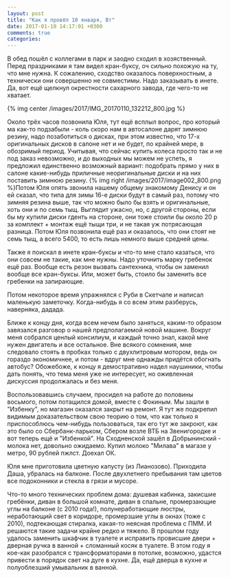 ```yaml
---
layout: post
title: "Как я провёл 10 января, Вт"
date: 2017-01-10 14:17:01 +0300
comments: true
categories: 
---
```


В обед пошёл с коллегами в парк и заодно сходил в хозяственный. Перед праздниками я там видел кран-буксу, оч сильно похожую на ту, что мне нужна. К сожалению, сходство оказалось поверхностным, а технически они совершенно не совместимы. Надо заказывать в инете. Да, вот ещё щелкнул окрестности сахарного завода, где чего-то не хватает.

{% img center /images/2017/IMG_20170110_132212_800.jpg %}

Около трёх часов позвонила Юля, тут ещё всплыл вопрос, про который ма как-то подзабыли - коль скоро нам в автосалоне дарят зимнюю резину, надо позаботиться о дисках, при этом известно, что 17-х оригинальных дисков в салоне нет и не будет, по крайней мере, в обозримый период. Учитывая, что сейчас купить колеса просто так и не под заказ невозможно, и до выходных мы можем не успеть, я предложил единственно возможный вариант: подобрать прямо у них в салоне какие-нибудь приличные неоригинальные диски и на них поставить зимнюю резину. {% img right /images/2017/image002_800.png %}Потом Юля опять звонила нашему общему знакомому Денису и он ей сказал, что типа для зимы 16-е диски будут в самый раз, потому что зимняя резина выше, так что можно было бы взять и оригинальные, хоть они и по семь тыщ. Выглядит ужасно, но, с другой стороны, если бы му купили диски гденть на стороне, они тоже стоили бы около 20 р за комплект + монтаж ещё тыщи три, и не такая уж потрясающая разница. Потом Юля позвонила ещё раз и оказалось, что они стоят не семь тыщ, а всего 5400, то есть лишь немного выше средней цены.

Также я поискал в инете кран-буксы и что-то мне стало казаться, что они совсем не такие, как мне нужны. Надо уточнить марку гребенок ещё раз. Вообще есть резон вызвать сантехника, чтобы он заменил вообще все кран-буксы. Или, может быть, стоило бы заменить все гребенки на запирающие.

Потом некоторое время упражнялся с Руби в Скетчапе и написал маленькую заметочку. Когда-нибудь я со всем этим разберусь, наверняка, дадада.

Ближе к концу дня, когда всем нечем было заняться, каким-то образом завязался разговор о нашей предполагаемой новой машине. Вокруг меня собрался ценлый консилиум, и каждый точно знал, какой мне нужен двигатель и все остальное. Вне всякого сомнения, мне следовало стоять в пробках только с двухлитровым мотором, ведь он гораздо экономичнее, и потом - вдруг мне однажды придётся обогнать автобус? Обожебоже, к концу я демостративно надел наушиники, чтобы дать понять, что тема меня уже не интересует, но оживленная дискуссия продолжалась и без меня.

Воспользовавшись случаем, просидел на работе до половины восьмого, потом потащился домой, вместе с Фокиным. Мы зашли в "Избенку", но магазин оказался закрыт на ремонт. Я тут же подкрепил видимым доказательством свою теорию о том, что как только я приспособлюсь чем-нибудь пользоваться, так его тут же закроют, как это было со Сбербанк-ларьком, Сбером возле ВТБ на Звенигородке и вот теперь ещё и "Избенкой". На Сходненской зашёл в Добрынинский - молока нет, довольно ожидаемо. Купил молоко "Милава" в магазе у метро, 90 рублей пжлст. Доехал ОК.

Юля мне приготовила цветную капусту (из Лианозово). Приходила Даша, убралась на балконе. После двухлетнего пребывания там цветов все подоконники и стекла в грязи и мусоре. 

Что-то много технических проблем дома: душевая кабинка, закисшие гребёнки, диван в большой комнате, диван в спальне, промерзающие углы на балконе (с 2010 года!), полунеработающие люстры, неработающий свет в коридоре, промерзшие углы в окнах (тоже с 2010), подтекающая стиралка, какая-то неясная проблема с ПММ. И решаются такие задачи крайне редко и тяжело. В прошлом году удалось заменить шкафчик в туалете и исправить провисшие двери + дверная ручка в ванной + сломанный косяк в туалете. В этом году я кое-как разобрался с трансформаторами в потолке, возможно, удастся привести в порядок свет на дуге в кухне. Да, ещё дверца в кухне и полуоблезший умывальник в ванной.